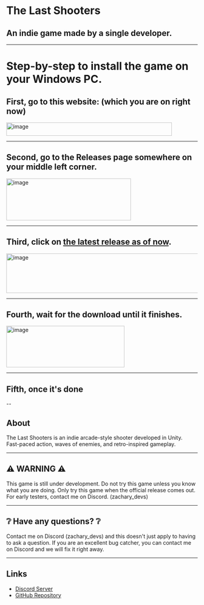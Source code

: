 # The Last Shooters

## An indie game made by a single developer.
---
# Step-by-step to install the game on your Windows PC.

## First, go to this website: (which you are on right now)
<img width="436" height="35" alt="image" src="https://github.com/user-attachments/assets/889cef01-571c-4284-b469-8c27a9d103df" />

---
## Second, go to the Releases page somewhere on your middle left corner.
<img width="328" height="110" alt="image" src="https://github.com/user-attachments/assets/2affbfe6-6751-4f9a-99e4-8ec59fbdbdb1" />

---
## Third, click on [the latest release as of now](https://github.com/Ahad00010/TheLastShooters/releases/download/Experimental/The.Last.Shooters.for.Windows.rar).
<img width="1216" height="104" alt="image" src="https://github.com/user-attachments/assets/11b67aa7-b892-4603-9078-47041a0559d7" />

---
## Fourth, wait for the download until it finishes.
<img width="311" height="109" alt="image" src="https://github.com/user-attachments/assets/e4815b17-84e5-4200-be9f-1cdbd9521539" />

---
## Fifth, once it's done
--
## About
The Last Shooters is an indie arcade-style shooter developed in Unity.  
Fast-paced action, waves of enemies, and retro-inspired gameplay.

---

## ⚠ WARNING ⚠
This game is still under development. Do not try this game unless you know what you are doing. Only try this game when the official release comes out. For early testers, contact me on Discord. (zachary_devs)

---

## ❔ Have any questions? ❔
Contact me on Discord (zachary_devs) and this doesn't just apply to having to ask a question. If you are an excellent bug catcher, you can contact me on Discord and we will fix it right away.

---

## Links
- [Discord Server](https://discord.gg/yy6xv7pVnr)  
- [GitHub Repository](https://github.com/Ahad00010/TheLastShooters)
